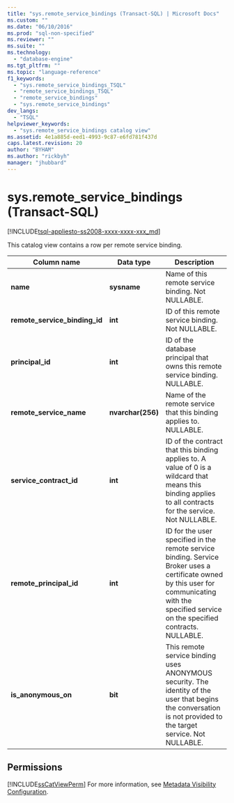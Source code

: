```yaml
---
title: "sys.remote_service_bindings (Transact-SQL) | Microsoft Docs"
ms.custom: ""
ms.date: "06/10/2016"
ms.prod: "sql-non-specified"
ms.reviewer: ""
ms.suite: ""
ms.technology: 
  - "database-engine"
ms.tgt_pltfrm: ""
ms.topic: "language-reference"
f1_keywords: 
  - "sys.remote_service_bindings_TSQL"
  - "remote_service_bindings_TSQL"
  - "remote_service_bindings"
  - "sys.remote_service_bindings"
dev_langs: 
  - "TSQL"
helpviewer_keywords: 
  - "sys.remote_service_bindings catalog view"
ms.assetid: 4e1a885d-eed1-4993-9c87-e6fd781f437d
caps.latest.revision: 20
author: "BYHAM"
ms.author: "rickbyh"
manager: "jhubbard"
---
```

# sys.remote_service_bindings (Transact-SQL)
[!INCLUDE[tsql-appliesto-ss2008-xxxx-xxxx-xxx_md](../../includes/tsql-appliesto-ss2008-xxxx-xxxx-xxx-md.md)]

  This catalog view contains a row per remote service binding. 
  
|Column name|Data type|Description|  
|-----------------|---------------|-----------------|  
|**name**|**sysname**|Name of this remote service binding. Not NULLABLE.|  
|**remote_service_binding_id**|**int**|ID of this remote service binding. Not NULLABLE.|  
|**principal_id**|**int**|ID of the database principal that owns this remote service binding. NULLABLE.|  
|**remote_service_name**|**nvarchar(256)**|Name of the remote service that this binding applies to. NULLABLE.|  
|**service_contract_id**|**int**|ID of the contract that this binding applies to. A value of 0 is a wildcard that means this binding applies to all contracts for the service. Not NULLABLE.|  
|**remote_principal_id**|**int**|ID for the user specified in the remote service binding. Service Broker uses a certificate owned by this user for communicating with the specified service on the specified contracts. NULLABLE.|  
|**is_anonymous_on**|**bit**|This remote service binding uses ANONYMOUS security. The identity of the user that begins the conversation is not provided to the target service. Not NULLABLE.|  
  
## Permissions  
 [!INCLUDE[ssCatViewPerm](../../includes/sscatviewperm-md.md)] For more information, see [Metadata Visibility Configuration](../../relational-databases/security/metadata-visibility-configuration.md).  
  
  
